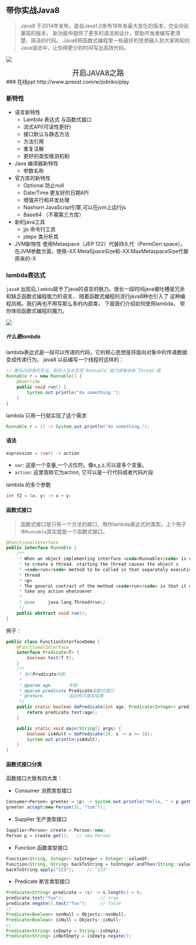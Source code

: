 ## 带你实战Java8

> Java8 于2014年发布，是自Java1.0发布18年来最大变化的版本，完全向前兼容的版本。
新功能中提供了更多的语法和设计，帮助开发者编写更清楚、简洁的代码。
  Java8把函数式编程里一些最好的思想融入到大家熟知的Java语法中，让你用更少的时间写出高效代码。

![](http://biezhi.me/static/img/article/java8-banner.png)

<div style="text-align:center;font-size:20px;"> 开启JAVA8之路 </div>
### 在线ppt
http://www.ipresst.com/w/pdniko/play

### 新特性
- 语言新特性
    - Lambda 表达式 与函数式接口
    - 流式API(可读性更好)
    - 接口默认与静态方法
    - 方法引用
    - 重复注解
    - 更好的类型推测机制
- Java 编译器新特性
   - 参数名称
- 官方库的新特性
    - Optional 防止null
    - Date/Time 更友好的日期API
    - 增强并行和并发处理
    - Nashorn JavaScript引擎,可以在jvm上运行js
    - Base64 （不需第三方库）
- 新的java工具
    - jjs 命令行工具
    - jdeps 类分析其
- JVM新特性
 使用Metaspace（JEP 122）代替持久代（PermGen space）。
 在JVM参数方面，使用-XX:MetaSpaceSize和-XX:MaxMetaspaceSize代替原来的-X

### lambda表达式
`java8` 出现后,`lambda`赋予了java的语言的魅力。很长一段时间java被吐槽是冗余和缺乏函数式编程能力的语言，
随着函数式编程的流行java8种也引入了 这种编程风格。我们再也不用写那么多的内部类，
下面我们介绍如何使用lambda， 带你体验函数式编程的魔力。

![](http://biezhi.me/static/img/article/lambda-expression.png)

##### 什么是lambda
lambda表达式是一段可以传递的代码，它的核心思想是将面向对象中的传递数据变成传递行为。 java8 以前编写一个线程时这样的：

```java
// 匿名内部类的写法，有的人会去实现`Runnable`接口或者继承`Thread`类
Runnable r = new Runnable() {
    @Override
    public void run() {
        System.out.println("do something.");
    }
}
```
lambda 只用一行就实现了这个需求
```java
Runnable r = () -> System.out.println("do something.");

```
#### 语法
```java
expression = (var) -> action
```
- `var`: 这是一个变量,一个占位符。像x,y,z,可以是多个变量。
- `action`: 这里我称它为action, 它可以是一行代码或者代码片段

lambda 的多个参数
```java
int f2 = (x, y) -> x + y;
```

#### 函数式接口
> 函数式接口是只有一个方法的接口，用作lambda表达式的类型。上个例子中`Runnable`其实就是一个函数式接口。
``` java
@FunctionalInterface
public interface Runnable {
    /**
     * When an object implementing interface <code>Runnable</code> is used
     * to create a thread, starting the thread causes the object's
     * <code>run</code> method to be called in that separately executing
     * thread.
     * <p>
     * The general contract of the method <code>run</code> is that it may
     * take any action whatsoever.
     *
     * @see     java.lang.Thread#run()
     */
    public abstract void run();
}
```

例子：
```java
public class FunctionInterfaceDemo {
    @FunctionalInterface
    interface Predicate<T> {
        boolean test(T t);
    }
    /**
     * 执行Predicate判断
     *
     * @param age       年龄
     * @param predicate Predicate函数式接口
     * @return          返回布尔类型结果
     */
    public static boolean doPredicate(int age, Predicate<Integer> predicate) {
        return predicate.test(age);
    }

    public static void main(String[] args) {
        boolean isAdult = doPredicate(20, x -> x >= 18);
        System.out.println(isAdult);
    }
}
```
#### 函数式接口分类

函数接口大致有四大类：
- Consumer 消费类型接口
```java
Consumer<Person> greeter = (p) -> System.out.println("Hello, " + p.getName());
greeter.accept(new Person(1L, "tom"));
```

- Supplier 生产类型接口
``` java
Supplier<Person> create = Person::new;
Person p = create.get();   // new Person
```

- Function 函数类型接口
```java
Function<String, Integer> toInteger = Integer::valueOf;
Function<String, String> backToString = toInteger.andThen(String::valueOf);
backToString.apply("123");     // "123"
```

- Predicate 断言类型接口

```java
Predicate<String> predicate = (s) -> s.length() > 0;
predicate.test("foo");              // true
predicate.negate().test("foo");     // false
//
Predicate<Boolean> nonNull = Objects::nonNull;
Predicate<Boolean> isNull = Objects::isNull;
//
Predicate<String> isEmpty = String::isEmpty;
Predicate<String> isNotEmpty = isEmpty.negate();

```